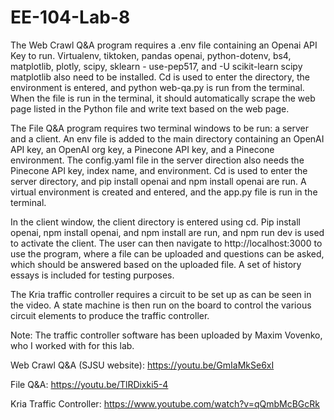 # EE-104-Lab-8
The Web Crawl Q&A program requires a .env file containing an Openai API Key to run. Virtualenv, tiktoken, pandas openai, python-dotenv, bs4, matplotlib, plotly, scipy, sklearn - use-pep517, and -U scikit-learn scipy matplotlib also need to be installed. Cd is used to enter the directory, the environment is entered, and python web-qa.py is run from the terminal. When the file is run in the terminal, it should automatically scrape the web page listed in the Python file and write text based on the web page.

The File Q&A program requires two terminal windows to be run: a server and a client. An env file is added to the main directory containing an OpenAI API key, an OpenAI org key, a Pinecone API key, and a Pinecone environment. The config.yaml file in the server direction also needs the Pinecone API key, index name, and environment. Cd is used to enter the server directory, and pip install openai and npm install openai are run. A virtual environment is created and entered, and the app.py file is run in the terminal.

In the client window, the client directory is entered using cd. Pip install openai, npm install openai, and npm install are run, and npm run dev is used to activate the client. The user can then navigate to http://localhost:3000 to use the program, where a file can be uploaded and questions can be asked, which should be answered based on the uploaded file. A set of history essays is included for testing purposes.

The Kria traffic controller requires a circuit to be set up as can be seen in the video. A state machine is then run on the board to control the various circuit elements to produce the traffic controller.


Note: The traffic controller software has been uploaded by Maxim Vovenko, who I worked with for this lab.


Web Crawl Q&A (SJSU website):
https://youtu.be/GmIaMkSe6xI

File Q&A:
https://youtu.be/TlRDixki5-4

Kria Traffic Controller:
https://www.youtube.com/watch?v=qQmbMcBGcRk

